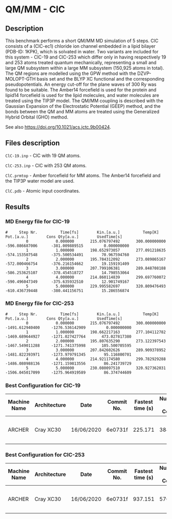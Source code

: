 # QM/MM - ClC

## Description

This benchmark performs a short QM/MM MD simulation of 5 steps.
ClC consists of a (ClC-ec1) chloride ion channel embedded in a lipid bilayer
(PDB-ID: 1KPK), which is solvated in water. Two variants are included for this
system - ClC-19 and ClC-253 which differ only in having respectively 19 and 253
atoms treated quantum mechanically, representing a small and large QM subsystem
within a large MM subsystem (150,925 atoms in total). The QM regions are modelled
using the GPW method with the DZVP-MOLOPT-GTH basis set and the BLYP XC functional
and the corresponding pseudopotentials. An energy cut-off for the plane waves of
300 Ry was found to be suitable. The Amber14 forcefield is used for the protein
and lipid14 forcefield is used for the lipid molecules, and water molecules are
treated using the TIP3P model. The QM/MM coupling is described with the Gaussian
Expansion of the Electrostatic Potential (GEEP) method, and the bonds between
the QM and MM atoms are treated using the Generalized Hybrid Orbital (GHO) method.

See also <https://doi.org/10.1021/acs.jctc.9b00424>.

## Files description

``ClC-19.inp`` - ClC with 19 QM atoms.

``ClC-253.inp`` - ClC with 253 QM atoms.

``ClC.prmtop`` - Amber forcefield for MM atoms. The Amber14 forcefield and
the TIP3P water model are used.

``ClC.pdb`` - Atomic input coordinates.

## Results

### MD Energy file for ClC-19

<!-- markdownlint-disable MD013 -->
```cp2k-output
#     Step Nr.          Time[fs]        Kin.[a.u.]          Temp[K]            Pot.[a.u.]        Cons Qty[a.u.]        UsedTime[s]
         0            0.000000       215.076797492       300.000000000      -596.086687006      -381.009889515         0.000000000
         1            1.000000       198.652973057       277.091218635      -574.153507548      -375.500534491        70.967594760
         2            2.000000       195.784312092       273.089865167      -572.000466754      -376.216154662        19.159191409
         3            3.000000       207.799106381       289.848708188      -586.253625107      -378.454518727        14.798553064
         4            4.000000       214.860114839       299.697760072      -590.496047349      -375.635932510        12.901749167
         5            5.000000       229.995582697       320.809476493      -610.436739448      -380.441156751        15.286556874
```

### MD Energy file for ClC-253

```cp2k-output
#     Step Nr.          Time[fs]        Kin.[a.u.]          Temp[K]            Pot.[a.u.]        Cons Qty[a.u.]        UsedTime[s]
         0            0.000000       215.076797492       300.000000000     -1491.612940400     -1276.536142909         0.000000000
         1            1.000000       198.662217163       277.104112782     -1469.689644927     -1271.027427764       473.027817380
         2            2.000000       195.807635290       273.122397543     -1467.549011288     -1271.741375998       105.500705595
         3            3.000000       207.842602626       289.909378952     -1481.822393971     -1273.979791345        95.116800701
         4            4.000000       214.921174580       299.782929288     -1486.080988136     -1271.159813556        86.241739729
         5            5.000000       230.080097510       320.927362031     -1506.045017099     -1275.964919589        86.374744609
```

### Best Configuration for ClC-19

| Machine Name | Architecture | Date       | Commit No. | Fastest time (s) | Number of Cores | Number of Threads                 |
| ------------ | ------------ | ---------- | -----------| ---------------- | --------------- | --------------------------------- |
| ARCHER       | Cray XC30    | 16/06/2020 | 6e0731f    | 225.171          |  384            | 4 OMP threads per MPI task        |

### Best Configuration for ClC-253

| Machine Name | Architecture | Date       | Commit No. | Fastest time (s) | Number of Cores | Number of Threads                 |
| ------------ | ------------ | ---------- | -----------| ---------------- | --------------- | --------------------------------- |
| ARCHER       | Cray XC30    | 16/06/2020 | 6e0731f    | 937.151          |  576            | 6 OMP threads per MPI task        |
<!-- markdownlint-enable MD013 -->
